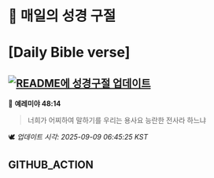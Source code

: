 # 🙏 매일의 성경 구절
# [Daily Bible verse]
## [![README에 성경구절 업데이트](https://github.com/DONGSUKA/first_test/actions/workflows/update-readme-bible.yml/badge.svg)](https://github.com/DONGSUKA/first_test/actions/workflows/update-readme-bible.yml)
<!-- START_BIBLE_VERSE -->
📖 **예레미야 48:14**
> 너희가 어찌하여 말하기를 우리는 용사요 능란한 전사라 하느냐

🕊️ _업데이트 시각: 2025-09-09 06:45:25 KST_
  <!-- END_BIBLE_VERSE -->
## GITHUB_ACTION
